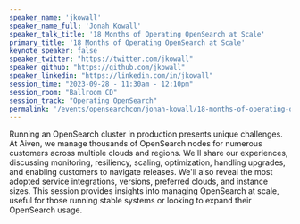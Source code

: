 ```yaml
---
speaker_name: 'jkowall'
speaker_name_full: 'Jonah Kowall'
speaker_talk_title: '18 Months of Operating OpenSearch at Scale'
primary_title: '18 Months of Operating OpenSearch at Scale'
keynote_speaker: false
speaker_twitter: "https://twitter.com/jkowall"
speaker_github: "https://github.com/jkowall"
speaker_linkedin: "https://linkedin.com/in/jkowall"
session_time: "2023-09-28 - 11:30am - 12:10pm"
session_room: "Ballroom CD"
session_track: "Operating OpenSearch"
permalink: '/events/opensearchcon/jonah-kowall/18-months-of-operating-opensearch-at-scale.html'
---
```


Running an OpenSearch cluster in production presents unique challenges. At Aiven, we manage thousands of OpenSearch nodes for numerous customers across multiple clouds and regions. We'll share our experiences, discussing monitoring, resiliency, scaling, optimization, handling upgrades, and enabling customers to navigate releases. We'll also reveal the most adopted service integrations, versions, preferred clouds, and instance sizes. This session provides insights into managing OpenSearch at scale, useful for those running stable systems or looking to expand their OpenSearch usage.
